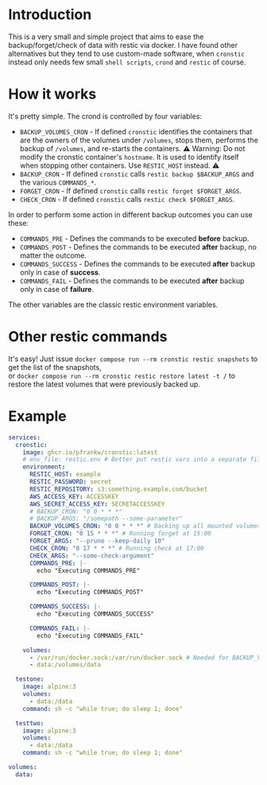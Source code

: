 # Introduction

This is a very small and simple project that aims to ease the backup/forget/check of data with restic via docker.
I have found other alternatives but they tend to use custom-made software, when `cronstic` instead only needs few small `shell scripts`, `crond` and `restic` of course.

# How it works

It's pretty simple. The crond is controlled by four variables:
- `BACKUP_VOLUMES_CRON` - If defined `cronstic` identifies the containers that are the owners of the volumes under `/volumes`, stops them, performs the backup of `/volumes`, and re-starts the containers. ⚠️ Warning: Do not modify the cronstic container's `hostname`. It is used to identify itself when stopping other containers. Use `RESTIC_HOST` instead. ⚠️
- `BACKUP_CRON` - If defined `cronstic` calls `restic backup $BACKUP_ARGS` and the various `COMMANDS_*`.
- `FORGET_CRON` - If defined `cronstic` calls `restic forget $FORGET_ARGS`.
- `CHECK_CRON` - If defined `cronstic` calls `restic check $FORGET_ARGS`.

In order to perform some action in different backup outcomes you can use these:
- `COMMANDS_PRE` - Defines the commands to be executed **before** backup.
- `COMMANDS_POST` - Defines the commands to be executed **after** backup, no matter the outcome.
- `COMMANDS_SUCCESS` - Defines the commands to be executed **after** backup only in case of **success**.
- `COMMANDS_FAIL` - Defines the commands to be executed **after** backup only in case of **failure**.

The other variables are the classic restic environment variables.

# Other restic commands

It's easy! Just issue `docker compose run --rm cronstic restic snapshots` to get the list of the snapshots,  
or `docker compose run --rm cronstic restic restore latest -t /` to restore the latest volumes that were previously backed up.

# Example
``` yaml
services:
  cronstic:
    image: ghcr.io/pfrankw/cronstic:latest
    # env_file: restic.env # Better put restic vars into a separate file
    environment:
      RESTIC_HOST: example
      RESTIC_PASSWORD: secret
      RESTIC_REPOSITORY: s3:something.example.com/bucket
      AWS_ACCESS_KEY: ACCESSKEY
      AWS_SECRET_ACCESS_KEY: SECRETACCESSKEY
      # BACKUP_CRON: "0 0 * * *"
      # BACKUP_ARGS: "/somepath --some-parameter"
      BACKUP_VOLUMES_CRON: "0 0 * * *" # Backing up all mounted volumes at midnight
      FORGET_CRON: "0 15 * * *" # Running forget at 15:00
      FORGET_ARGS: "--prune --keep-daily 10"
      CHECK_CRON: "0 17 * * *" # Running check at 17:00
      CHECK_ARGS: "--some-check-argument"
      COMMANDS_PRE: |-
        echo "Executing COMMANDS_PRE"

      COMMANDS_POST: |-
        echo "Executing COMMANDS_POST"

      COMMANDS_SUCCESS: |-
        echo "Executing COMMANDS_SUCCESS"

      COMMANDS_FAIL: |-
        echo "Executing COMMANDS_FAIL"

    volumes:
      - /var/run/docker.sock:/var/run/docker.sock # Needed for BACKUP_VOLUMES_CRON
      - data:/volumes/data

  testone:
    image: alpine:3
    volumes:
      - data:/data
    command: sh -c "while true; do sleep 1; done"

  testtwo:
    image: alpine:3
    volumes:
      - data:/data
    command: sh -c "while true; do sleep 1; done"

volumes:
  data:
```
